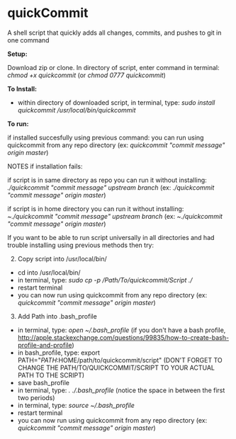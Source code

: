 # quickCommit
A shell script that quickly adds all changes, commits, and pushes to git in one command

**Setup:**

Download zip or clone. In directory of script, enter command in terminal: *chmod +x quickcommit* (or *chmod 0777 quickcommit*)

**To Install:**

  - within directory of downloaded script, in terminal, type: *sudo install quickcommit /usr/local/bin/quickcommit*
  
**To run:**

if installed succesfully using previous command:
you can run using quickcommit from any repo directory (ex: *quickcommit "commit message" origin master*)



NOTES if installation fails:

if script is in same directory as repo you can run it without installing: *./quickcommit "commit message" upstream branch* (ex: *./quickcommit "commit message" origin master*)

if script is in home directory you can run it without installing: *~./quickcommit "commit message" upstream branch* (ex: *~./quickcommit "commit message" origin master*)

If you want to be able to run script universally in all directories and had trouble installing using previous methods then try:

2) Copy script into /usr/local/bin/ 
  - cd into /usr/local/bin/
  - in terminal, type: *sudo cp -p /Path/To/quickcommit/Script ./*
  - restart terminal
  - you can now run using quickcommit from any repo directory (ex: *quickcommit "commit message" origin master*)
  
3) Add Path into .bash_profile
  - in terminal, type: *open ~/.bash_profile* (if you don't have a bash profile, http://apple.stackexchange.com/questions/99835/how-to-create-bash-profile-and-profile)
  - in bash_profile, type: export PATH="$PATH:$HOME/path/to/quickcommit/script" (DON'T FORGET TO CHANGE THE PATH/TO/QUICKCOMMIT/SCRIPT TO YOUR ACTUAL PATH TO THE SCRIPT)
  - save bash_profile
  - in terminal, type: *. ./.bash_profile* (notice the space in between the first two periods)
  - in terminal, type: *source ~/.bash_profile*
  - restart terminal
  - you can now run using quickcommit from any repo directory (ex: *quickcommit "commit message" origin master*)
  

